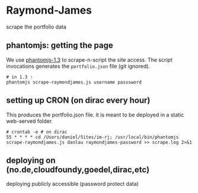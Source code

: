 # Raymond-James
scrape the portfolio data

## phantomjs: getting the page
We use [phantomjs-1.3](http://www.phantomjs.org/) to scrape-n-script the site access.
The script invocations generates the `portfolio.json` file (git ignored).

    # in 1.3 : 
    phantomjs scrape-raymondjames.js username passsword

## setting up CRON (on dirac every hour)
This produces the portfolio.json file. it is meant to be deployed in a static web-served folder.

    # crontab -e # on dirac
    55 * * * * cd /Users/daniel/Sites/im-rj; /usr/local/bin/phantomjs scrape-raymondjames.js danlau raymondjames-password >> scrape.log 2>&1
    
## deploying on (no.de,cloudfoundy,goedel,dirac,etc)
deploying publicly accessible (password protect data)


